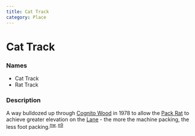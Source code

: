 ```yaml
---
title: Cat Track
category: Place
---
```

# Cat Track
### Names

- Cat Track
- Rat Track

### Description

A way bulldozed up through [Cognito Wood](Cognito-Wood) in 1978 to allow the [Pack Rat](Pack-Rat) to achieve greater elevation on the [Lane](Lane) - the more the machine packing, the less foot packing.<sup>[nw][], [n9][]</sup>


[nw]: Names-Walt "Meany Names by Walter Little, 1984"
[n9]: Names-2009 "Meany Names, by Brian Thompson & Emilio Marasco"
